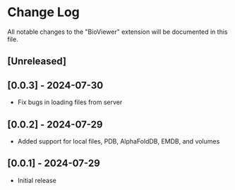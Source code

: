 # Change Log

All notable changes to the "BioViewer" extension will be documented in this file.

## [Unreleased]

## [0.0.3] - 2024-07-30

- Fix bugs in loading files from server

## [0.0.2] - 2024-07-29

- Added support for local files, PDB, AlphaFoldDB, EMDB, and volumes

## [0.0.1] - 2024-07-29

- Initial release
